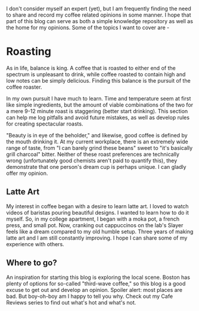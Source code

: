 I don't consider myself an expert (yet), but I am frequently finding the need to share and record my coffee related opinions in some manner.
I hope that part of this blog can serve as both a simple knowledge repository as well as the home for my opinions.
Some of the topics I want to cover are -

# Roasting

As in life, balance is king.
A coffee that is roasted to either end of the spectrum is unpleasant to drink, while coffee roasted to contain high and low notes can be simply delicious.
Finding this balance is the pursuit of the coffee roaster.

In my own pursuit I have much to learn.
Time and temperature seem at first like simple ingredients, but the amount of viable combinations of the two for a mere 9-12 minute roast is staggering (better start drinking).
This section can help me log pitfalls and avoid future mistakes, as well as develop rules for creating spectacular roasts.

"Beauty is in eye of the beholder," and likewise, good coffee is defined by the mouth drinking it.
At my current workplace, there is an extremely wide range of taste, from "I can barely grind these beans" sweet  to "it's basically grill charcoal" bitter.
Neither of these roast preferences are technically wrong (unfortunately good chemists aren't paid to quantify this), they demonstrate that one person's dream cup is perhaps unique.
I can gladly offer my opinion.

## Latte Art

My interest in coffee began with a desire to learn latte art. I loved to watch videos of baristas pouring beautiful designs. I wanted to learn how to do it myself. So, in my college apartment, I began with a moka pot, a french press, and small pot. Now, cranking out cappuccinos on the lab's Slayer feels like a dream compared to my old humble setup. Three years of making latte art  and I am still constantly improving. I hope I can share some of my experience with others.

## Where to go?

An inspiration for starting this blog is exploring the local scene. Boston has plenty of options for so-called "third-wave coffee," so this blog is a good excuse to get out and develop an opinion. Spoiler alert: most places are bad. But boy-oh-boy am I happy to tell you why. Check out my Cafe Reviews series to find out what's hot and what's not.

